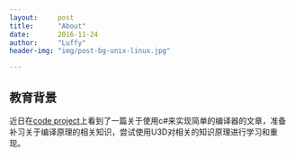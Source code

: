 ```yaml
---
layout:     post
title:      "About"
date:       2016-11-24 
author:     "Luffy"
header-img: "img/post-bg-unix-linux.jpg"

---
```



## 教育背景


 近日在[code project](http://www.codeproject.com/Articles/272494/Implementing-Programming-Languages-using-Csharp)上看到了一篇关于使用c#来实现简单的编译器的文章，准备补习关于编译原理的相关知识，尝试使用U3D对相关的知识原理进行学习和重现。








